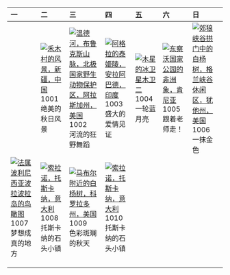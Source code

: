 | 一                                                                                                                                                                                       | 二                                                                                                                                                                                           | 三                                                                                                                                                                                                              | 四                                                                                                                                                                                                     | 五                                                                                                                                                                            | 六                                                                                                                                                                                             | 日                                                                                                                                                                                              |
|:----------------------------------------------------------------------------------------------------------------------------------------------------------------------------------------|:--------------------------------------------------------------------------------------------------------------------------------------------------------------------------------------------|:---------------------------------------------------------------------------------------------------------------------------------------------------------------------------------------------------------------|:------------------------------------------------------------------------------------------------------------------------------------------------------------------------------------------------------|:-----------------------------------------------------------------------------------------------------------------------------------------------------------------------------|:----------------------------------------------------------------------------------------------------------------------------------------------------------------------------------------------|:-----------------------------------------------------------------------------------------------------------------------------------------------------------------------------------------------|
|                                                                                                                                                                                         | [![](https://www.bing.com/th?id=OHR.NationalDay2024_ZH-CN7026189162_320x240.jpg '禾木村的风景，新疆，中国')](https://www.bing.com/th?id=OHR.NationalDay2024_ZH-CN7026189162_UHD.jpg)<br>1001<br>绝美的秋日风景 | [![](https://www.bing.com/th?id=OHR.WindRiverAlaska_ZH-CN7317039321_320x240.jpg '温德河，布鲁克斯山脉，北极国家野生动物保护区，阿拉斯加州，美国')](https://www.bing.com/th?id=OHR.WindRiverAlaska_ZH-CN7317039321_UHD.jpg)<br>1002<br>河流的狂野舞蹈 | [![](https://www.bing.com/th?id=OHR.TajMahalReflection_ZH-CN7498774173_320x240.jpg '阿格拉的泰姬陵，安拉阿巴德，印度')](https://www.bing.com/th?id=OHR.TajMahalReflection_ZH-CN7498774173_UHD.jpg)<br>1003<br>盛大的爱情见证 | [![](https://www.bing.com/th?id=OHR.EuropaMoon_ZH-CN0149249980_320x240.jpg '木星的冰卫星木卫二')](https://www.bing.com/th?id=OHR.EuropaMoon_ZH-CN0149249980_UHD.jpg)<br>1004<br>一轮蓝月亮 | [![](https://www.bing.com/th?id=OHR.ElephantTeacher_ZH-CN0543308499_320x240.jpg '东察沃国家公园的非洲象，肯尼亚')](https://www.bing.com/th?id=OHR.ElephantTeacher_ZH-CN0543308499_UHD.jpg)<br>1005<br>跟着老师走！ | [![](https://www.bing.com/th?id=OHR.CoyoteGulch_ZH-CN2869463336_320x240.jpg '郊狼峡谷拱门中的白杨树，格兰峡谷休闲区，犹他州，美国')](https://www.bing.com/th?id=OHR.CoyoteGulch_ZH-CN2869463336_UHD.jpg)<br>1006<br>一抹金色 |
| [![](https://www.bing.com/th?id=OHR.BoraPapeete_ZH-CN1991283465_320x240.jpg '法属波利尼西亚波拉波拉岛的鸟瞰图')](https://www.bing.com/th?id=OHR.BoraPapeete_ZH-CN1991283465_UHD.jpg)<br>1007<br>梦想成真的地方 | [![](https://www.bing.com/th?id=OHR.SoranoItaly_ZH-CN1190725201_320x240.jpg '索拉诺，托斯卡纳，意大利')](https://www.bing.com/th?id=OHR.SoranoItaly_ZH-CN1190725201_UHD.jpg)<br>1008<br>托斯卡纳的石头小镇       | [![](https://www.bing.com/th?id=OHR.AspensColorado_ZH-CN0132780533_320x240.jpg '马布尔附近的白杨树，科罗拉多州，美国')](https://www.bing.com/th?id=OHR.AspensColorado_ZH-CN0132780533_UHD.jpg)<br>1009<br>色彩斑斓的秋天                | [![](https://www.bing.com/th?id=OHR.SoranoItaly_ZH-CN5842160079_320x240.jpg '索拉诺，托斯卡纳，意大利')](https://www.bing.com/th?id=OHR.SoranoItaly_ZH-CN5842160079_UHD.jpg)<br>1010<br>托斯卡纳的石头小镇                 |                                                                                                                                                                              |                                                                                                                                                                                               |                                                                                                                                                                                                |
|                                                                                                                                                                                         |                                                                                                                                                                                             |                                                                                                                                                                                                                |                                                                                                                                                                                                       |                                                                                                                                                                              |                                                                                                                                                                                               |                                                                                                                                                                                                |
|                                                                                                                                                                                         |                                                                                                                                                                                             |                                                                                                                                                                                                                |                                                                                                                                                                                                       |                                                                                                                                                                              |                                                                                                                                                                                               |                                                                                                                                                                                                |
|                                                                                                                                                                                         |                                                                                                                                                                                             |                                                                                                                                                                                                                |                                                                                                                                                                                                       |                                                                                                                                                                              |                                                                                                                                                                                               |                                                                                                                                                                                                |